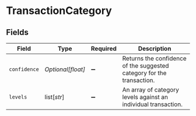 # TransactionCategory


## Fields

| Field                                                                 | Type                                                                  | Required                                                              | Description                                                           |
| --------------------------------------------------------------------- | --------------------------------------------------------------------- | --------------------------------------------------------------------- | --------------------------------------------------------------------- |
| `confidence`                                                          | *Optional[float]*                                                     | :heavy_minus_sign:                                                    | Returns the confidence of the suggested category for the transaction. |
| `levels`                                                              | list[*str*]                                                           | :heavy_minus_sign:                                                    | An array of category levels against an individual transaction.        |